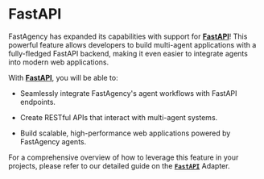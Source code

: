 # FastAPI

FastAgency has expanded its capabilities with support for [**FastAPI**](https://fastapi.tiangolo.com/)! This powerful feature allows developers to build multi-agent applications with a fully-fledged FastAPI backend, making it even easier to integrate agents into modern web applications.

With [**FastAPI**](https://fastapi.tiangolo.com/), you will be able to:

- Seamlessly integrate FastAgency's agent workflows with FastAPI endpoints.

- Create RESTful APIs that interact with multi-agent systems.

- Build scalable, high-performance web applications powered by FastAgency agents.

For a comprehensive overview of how to leverage this feature in your projects, please refer to our detailed guide on the [**`FastAPI`**](../../adapters/fastapi/index.md) Adapter.
